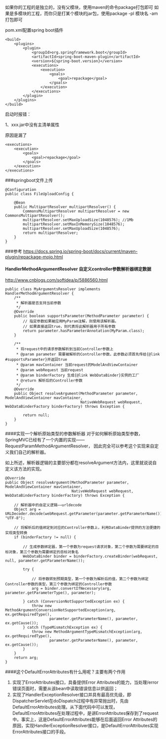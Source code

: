 如果你的工程的是独立的，没有父模块，使用maven的命令package打包即可
如果是多模块的工程，而你只是打某个模块的jar包，使用package -pl 模块名 -am打包即可


pom.xml配置spring boot插件
```
<build>  
    <plugins>  
        <plugin>  
            <groupId>org.springframework.boot</groupId>  
            <artifactId>spring-boot-maven-plugin</artifactId>  
            <version>${spring-boot.version}</version>  
            <executions>  
                <execution>  
                    <goals>  
                        <goal>repackage</goal>  
                    </goals>  
                </execution>  
            </executions>  
        </plugin>  
    </plugins>  
</build>  
```
启动时报错：

1、xxx.jar中没有主清单属性

原因是漏了
```
<executions>  
    <execution>  
        <goals>  
            <goal>repackage</goal>  
        </goals>  
    </execution>  
</executions>  
```

###springboot文件上传
```
@Configuration
public class FileUploadConfig {

    @Bean
    public MultipartResolver multipartResolver() {
        CommonsMultipartResolver multipartResolver = new CommonsMultipartResolver();
        multipartResolver.setMaxUploadSize(1048576); //1Mb
        multipartResolver.setMaxInMemorySize(1048576);
        multipartResolver.setMaxUploadSize(1048576);
        return multipartResolver;
    }
}
```

###参考
https://docs.spring.io/spring-boot/docs/current/maven-plugin/repackage-mojo.html



#### HandlerMethodArgumentResolver 自定义controller参数解析器绑定数据
http://www.cnblogs.com/softidea/p/5886560.html
```
public class MyArgumentsResolver implements HandlerMethodArgumentResolver {
    /**
     * 解析器是否支持当前参数
     */
    @Override
    public boolean supportsParameter(MethodParameter parameter) {
        // 指定参数如果被应用MyParam注解，则使用该解析器。
        // 如果直接返回true，则代表将此解析器用于所有参数
        return parameter.hasParameterAnnotation(MyParam.class);
    }

    /**
     * 将request中的请求参数解析到当前Controller参数上
     * @param parameter 需要被解析的Controller参数，此参数必须首先传给{@link #supportsParameter}并返回true
     * @param mavContainer 当前request的ModelAndViewContainer
     * @param webRequest 当前request
     * @param binderFactory 生成{@link WebDataBinder}实例的工厂
     * @return 解析后的Controller参数
     */
    @Override
    public Object resolveArgument(MethodParameter parameter, ModelAndViewContainer mavContainer,
                                  NativeWebRequest webRequest, WebDataBinderFactory binderFactory) throws Exception {
        
        return null;
    }
}
```


####实现一个解析原始类型的参数解析器
对于如何解析原始类型参数，SpringMVC已经有了一个内置的实现——RequestParamMethodArgumentResolver，
因此完全可以参考这个实现来自定义我们自己的解析器。

如上所述，解析器逻辑的主要部分都在resolveArgument方法内，这里就说说自定义该方法的实现。
```
@Override
public Object resolveArgument(MethodParameter parameter, ModelAndViewContainer mavContainer,
                              NativeWebRequest webRequest, WebDataBinderFactory binderFactory) throws Exception {

    // 解析器中的自定义逻辑——urldecode
    Object arg = URLDecoder.decode(webRequest.getParameter(parameter.getParameterName()), "UTF-8");

    // 将解析后的值绑定到对应的Controller参数上，利用DataBinder提供的方法便捷的实现类型转换
    if (binderFactory != null) {
        
        // 生成参数绑定器，第一个参数为request请求对象，第二个参数为需要绑定的目标对象，第三个参数为需要绑定的目标对象名
        WebDataBinder binder = binderFactory.createBinder(webRequest, null, parameter.getParameterName());
        
        try {

            // 将参数转到预期类型，第一个参数为解析后的值，第二个参数为绑定Controller参数的类型，第三个参数为绑定的Controller参数
            arg = binder.convertIfNecessary(arg, parameter.getParameterType(), parameter);
        
        } catch (ConversionNotSupportedException ex) {
            throw new MethodArgumentConversionNotSupportedException(arg, ex.getRequiredType(),
                    parameter.getParameterName(), parameter, ex.getCause());
        } catch (TypeMismatchException ex) {
            throw new MethodArgumentTypeMismatchException(arg, ex.getRequiredType(),
                    parameter.getParameterName(), parameter, ex.getCause());
        }
    }
    return arg;
}
```


####这个DefaultErrorAttributes有什么用呢？主要有两个作用
1. 实现了ErrorAttributes接口，具备提供Error Attributes的能力，当处理/error错误页面时，需要从该bean中读取错误信息以供返回；
2. 实现了HandlerExceptionResolver接口并具有最高优先级，即DispatcherServlet在doDispatch过程中有异常抛出时，先由DefaultErrorAttributes处理。从下面代码中可以发现，DefaultErrorAttributes在处理过程中，是讲ErrorAttributes保存到了request中。事实上，这是DefaultErrorAttributes能够在后面返回Error
   Attributes的原因，实现HandlerExceptionResolver接口，是DefaultErrorAttributes实现ErrorAttributes接口的手段。